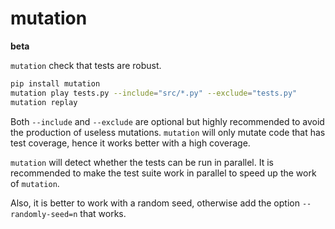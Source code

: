 # mutation

**beta**

`mutation` check that tests are robust.

```sh
pip install mutation
mutation play tests.py --include="src/*.py" --exclude="tests.py"
mutation replay
```

Both `--include` and `--exclude` are optional but highly recommended
to avoid the production of useless mutations. `mutation` will only
mutate code that has test coverage, hence it works better with a high
coverage.

`mutation` will detect whether the tests can be run in parallel. It is
recommended to make the test suite work in parallel to speed up the
work of `mutation`.

Also, it is better to work with a random seed, otherwise add the
option `--randomly-seed=n` that works.
